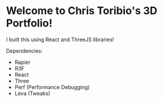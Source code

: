 # Welcome to Chris Toribio's 3D Portfolio!

I built this using React and ThreeJS libraries!

Dependencies:

-   Rapier
-   R3F
-   React
-   Three
-   Perf (Performance Debugging)
-   Leva (Tweaks)

